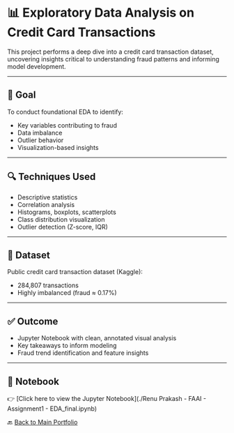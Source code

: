 # 📊 Exploratory Data Analysis on Credit Card Transactions

This project performs a deep dive into a credit card transaction dataset, uncovering insights critical to understanding fraud patterns and informing model development.

---

## 🎯 Goal

To conduct foundational EDA to identify:
- Key variables contributing to fraud
- Data imbalance
- Outlier behavior
- Visualization-based insights

---

## 🔍 Techniques Used

- Descriptive statistics
- Correlation analysis
- Histograms, boxplots, scatterplots
- Class distribution visualization
- Outlier detection (Z-score, IQR)

---

## 📁 Dataset

Public credit card transaction dataset (Kaggle):
- 284,807 transactions
- Highly imbalanced (fraud ≈ 0.17%)

---

## ✅ Outcome

- Jupyter Notebook with clean, annotated visual analysis
- Key takeaways to inform modeling
- Fraud trend identification and feature insights

---
## 📓 Notebook

👉 [Click here to view the Jupyter Notebook](./Renu Prakash - FAAI - Assignment1 - EDA_final.ipynb)

🔙 [Back to Main Portfolio](../README.md)
